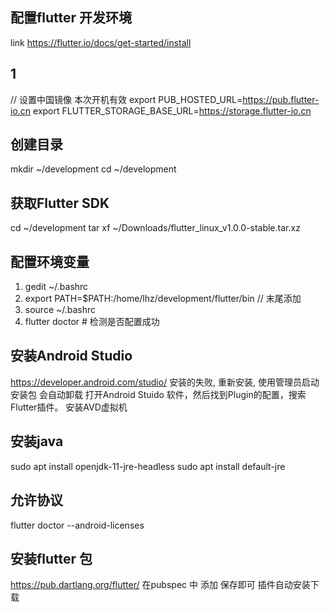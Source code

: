 ## 配置flutter 开发环境
link https://flutter.io/docs/get-started/install

## 1
// 设置中国镜像 本次开机有效
export PUB_HOSTED_URL=https://pub.flutter-io.cn
export FLUTTER_STORAGE_BASE_URL=https://storage.flutter-io.cn

## 创建目录 
mkdir ~/development
cd ~/development

##  获取Flutter SDK
 cd ~/development
 tar xf ~/Downloads/flutter_linux_v1.0.0-stable.tar.xz

## 配置环境变量
1. gedit ~/.bashrc
2. export PATH=$PATH:/home/lhz/development/flutter/bin // 末尾添加
3. source ~/.bashrc
4. flutter doctor # 检测是否配置成功
## 安装Android Studio
https://developer.android.com/studio/
安装的失败, 重新安装, 使用管理员启动 安装包 会自动卸载
打开Android Stuido 软件，然后找到Plugin的配置，搜索Flutter插件。
安装AVD虚拟机
## 安装java
sudo apt install openjdk-11-jre-headless
sudo apt install default-jre           
##  允许协议
flutter doctor --android-licenses

## 安装flutter 包
https://pub.dartlang.org/flutter/
在pubspec 中 添加 保存即可 插件自动安装下载